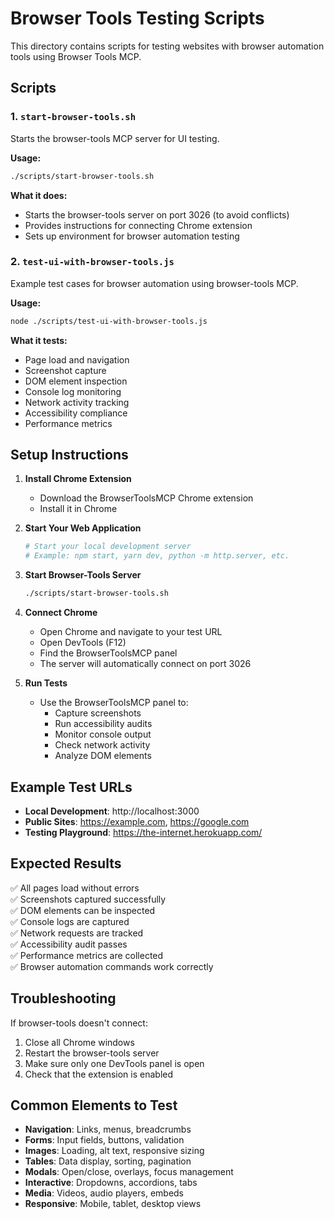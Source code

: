 # Browser Tools Testing Scripts

This directory contains scripts for testing websites with browser automation tools using Browser Tools MCP.

## Scripts

### 1. `start-browser-tools.sh`
Starts the browser-tools MCP server for UI testing.

**Usage:**
```bash
./scripts/start-browser-tools.sh
```

**What it does:**
- Starts the browser-tools server on port 3026 (to avoid conflicts)
- Provides instructions for connecting Chrome extension
- Sets up environment for browser automation testing

### 2. `test-ui-with-browser-tools.js`
Example test cases for browser automation using browser-tools MCP.

**Usage:**
```bash
node ./scripts/test-ui-with-browser-tools.js
```

**What it tests:**
- Page load and navigation
- Screenshot capture
- DOM element inspection
- Console log monitoring
- Network activity tracking
- Accessibility compliance
- Performance metrics

## Setup Instructions

1. **Install Chrome Extension**
   - Download the BrowserToolsMCP Chrome extension
   - Install it in Chrome

2. **Start Your Web Application**
   ```bash
   # Start your local development server
   # Example: npm start, yarn dev, python -m http.server, etc.
   ```

3. **Start Browser-Tools Server**
   ```bash
   ./scripts/start-browser-tools.sh
   ```

4. **Connect Chrome**
   - Open Chrome and navigate to your test URL
   - Open DevTools (F12)
   - Find the BrowserToolsMCP panel
   - The server will automatically connect on port 3026

5. **Run Tests**
   - Use the BrowserToolsMCP panel to:
     - Capture screenshots
     - Run accessibility audits
     - Monitor console output
     - Check network activity
     - Analyze DOM elements

## Example Test URLs

- **Local Development**: http://localhost:3000
- **Public Sites**: https://example.com, https://google.com
- **Testing Playground**: https://the-internet.herokuapp.com/

## Expected Results

✅ All pages load without errors  
✅ Screenshots captured successfully  
✅ DOM elements can be inspected  
✅ Console logs are captured  
✅ Network requests are tracked  
✅ Accessibility audit passes  
✅ Performance metrics are collected  
✅ Browser automation commands work correctly  

## Troubleshooting

If browser-tools doesn't connect:
1. Close all Chrome windows
2. Restart the browser-tools server
3. Make sure only one DevTools panel is open
4. Check that the extension is enabled

## Common Elements to Test

- **Navigation**: Links, menus, breadcrumbs
- **Forms**: Input fields, buttons, validation
- **Images**: Loading, alt text, responsive sizing
- **Tables**: Data display, sorting, pagination
- **Modals**: Open/close, overlays, focus management
- **Interactive**: Dropdowns, accordions, tabs
- **Media**: Videos, audio players, embeds
- **Responsive**: Mobile, tablet, desktop views